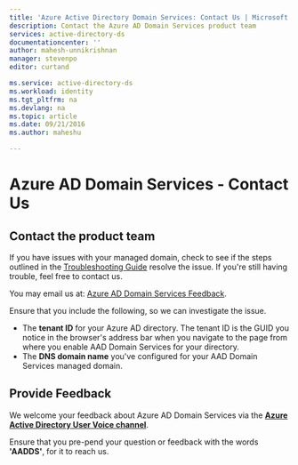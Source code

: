 ```yaml
---
title: 'Azure Active Directory Domain Services: Contact Us | Microsoft Docs'
description: Contact the Azure AD Domain Services product team
services: active-directory-ds
documentationcenter: ''
author: mahesh-unnikrishnan
manager: stevenpo
editor: curtand

ms.service: active-directory-ds
ms.workload: identity
ms.tgt_pltfrm: na
ms.devlang: na
ms.topic: article
ms.date: 09/21/2016
ms.author: maheshu

---
```

# Azure AD Domain Services - Contact Us
## Contact the product team
If you have issues with your managed domain, check to see if the steps outlined in the [Troubleshooting Guide](active-directory-ds-troubleshooting.md) resolve the issue. If you're still having trouble, feel free to contact us.

You may email us at: [Azure AD Domain Services Feedback](mailto:aaddsfb@microsoft.com).

Ensure that you include the following, so we can investigate the issue.

* The **tenant ID** for your Azure AD directory. The tenant ID is the GUID you notice in the browser's address bar when you navigate to the page from where you enable AAD Domain Services for your directory.
* The **DNS domain name** you've configured for your AAD Domain Services managed domain.

## Provide Feedback
We welcome your feedback about Azure AD Domain Services via the **[Azure Active Directory User Voice channel](https://feedback.azure.com/forums/169401-azure-active-directory/)**.

Ensure that you pre-pend your question or feedback with the words **'AADDS'**, for it to reach us.

